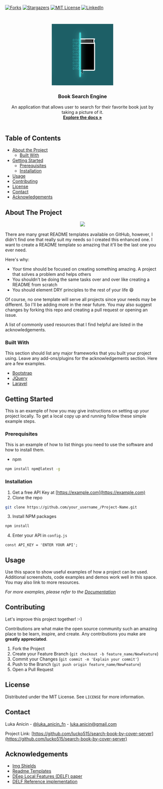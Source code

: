 [![Forks][forks-shield]][forks-url]
[![Stargazers][stars-shield]][stars-url]
[![MIT License][license-shield]][license-url]
[![LinkedIn][linkedin-shield]][linkedin-url]



<!-- PROJECT LOGO -->
<br />
<p align="center">
  <a href="https://github.com/lucko515/search-book-by-cover-server">
    <img src="readme_mats/Icon.png" alt="Logo" width="200" height="200">
  </a>

  <h3 align="center">Book Search Engine</h3>

  <p align="center">
    An application that allows user to search for their favorite book just by taking a picture of it.
    <br />
    <a href="https://github.com/lucko515/search-book-by-cover-server"><strong>Explore the docs »</strong></a>
    <br />
    <br />
  </p>
</p>



<!-- TABLE OF CONTENTS -->
## Table of Contents

* [About the Project](#about-the-project)
  * [Built With](#built-with)
* [Getting Started](#getting-started)
  * [Prerequisites](#prerequisites)
  * [Installation](#installation)
* [Usage](#usage)
* [Contributing](#contributing)
* [License](#license)
* [Contact](#contact)
* [Acknowledgements](#acknowledgements)



<!-- ABOUT THE PROJECT -->
## About The Project

<p align="center">
<img src="readme_mats/project_demo.gif"></img>
</p>

There are many great README templates available on GitHub, however, I didn't find one that really suit my needs so I created this enhanced one. I want to create a README template so amazing that it'll be the last one you ever need.

Here's why:
* Your time should be focused on creating something amazing. A project that solves a problem and helps others
* You shouldn't be doing the same tasks over and over like creating a README from scratch
* You should element DRY principles to the rest of your life :smile:

Of course, no one template will serve all projects since your needs may be different. So I'll be adding more in the near future. You may also suggest changes by forking this repo and creating a pull request or opening an issue.

A list of commonly used resources that I find helpful are listed in the acknowledgements.

### Built With
This section should list any major frameworks that you built your project using. Leave any add-ons/plugins for the acknowledgements section. Here are a few examples.
* [Bootstrap](https://getbootstrap.com)
* [JQuery](https://jquery.com)
* [Laravel](https://laravel.com)



<!-- GETTING STARTED -->
## Getting Started

This is an example of how you may give instructions on setting up your project locally.
To get a local copy up and running follow these simple example steps.

### Prerequisites

This is an example of how to list things you need to use the software and how to install them.
* npm
```sh
npm install npm@latest -g
```

### Installation

1. Get a free API Key at [https://example.com](https://example.com)
2. Clone the repo
```sh
git clone https://github.com/your_username_/Project-Name.git
```
3. Install NPM packages
```sh
npm install
```
4. Enter your API in `config.js`
```JS
const API_KEY = 'ENTER YOUR API';
```



<!-- USAGE EXAMPLES -->
## Usage

Use this space to show useful examples of how a project can be used. Additional screenshots, code examples and demos work well in this space. You may also link to more resources.

_For more examples, please refer to the [Documentation](https://example.com)_



<!-- CONTRIBUTING -->
## Contributing

Let's improve this project together! :-)

Contributions are what make the open source community such an amazing place to be learn, inspire, and create. Any contributions you make are **greatly appreciated**. 

1. Fork the Project
2. Create your Feature Branch (`git checkout -b feature_name/NewFeature`)
3. Commit your Changes (`git commit -m 'Explain your commit'`)
4. Push to the Branch (`git push origin feature_name/NewFeature`)
5. Open a Pull Request



<!-- LICENSE -->
## License

Distributed under the MIT License. See `LICENSE` for more information.



<!-- CONTACT -->
## Contact

Luka Anicin - [@luka_anicin_fn](https://twitter.com/luka_anicin_fn) - luka.anicin@gmail.com

Project Link: [https://github.com/lucko515/search-book-by-cover-server](https://github.com/lucko515/search-book-by-cover-server)



<!-- ACKNOWLEDGEMENTS -->
## Acknowledgements
* [Img Shields](https://shields.io)
* [Readme Templates](https://github.com/othneildrew)
* [DEep Local Features (DELF) paper](https://arxiv.org/pdf/1612.06321.pdf)
* [DELF Reference implementation](https://www.dlology.com/blog/easy-landmark-image-recognition-with-tensorflow-hub-delf-module/)





<!-- MARKDOWN LINKS & IMAGES -->
[forks-shield]: https://img.shields.io/github/forks/lucko515/search-book-by-cover-server.svg?style=flat-square
[forks-url]: https://github.com/othneildrew/search-book-by-cover-server/network/members
[stars-shield]: https://img.shields.io/github/stars/lucko515/search-book-by-cover-server.svg?style=flat-square
[stars-url]: https://github.com/othneildrew/search-book-by-cover-server/stargazers
[license-shield]: https://img.shields.io/github/license/lucko515/search-book-by-cover-server.svg?style=flat-square
[license-url]: https://github.com/lucko515/search-book-by-cover-server/blob/master/LICENSE.txt
[linkedin-shield]: https://img.shields.io/badge/-LinkedIn-black.svg?style=flat-square&logo=linkedin&colorB=555
[linkedin-url]: https://www.linkedin.com/in/luka-anicin/
